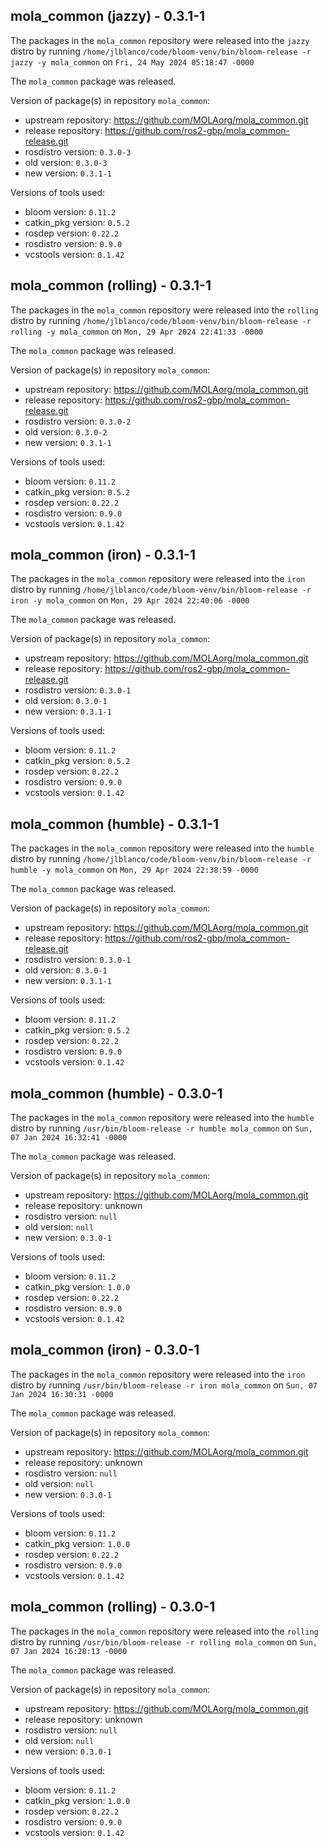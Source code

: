## mola_common (jazzy) - 0.3.1-1

The packages in the `mola_common` repository were released into the `jazzy` distro by running `/home/jlblanco/code/bloom-venv/bin/bloom-release -r jazzy -y mola_common` on `Fri, 24 May 2024 05:18:47 -0000`

The `mola_common` package was released.

Version of package(s) in repository `mola_common`:

- upstream repository: https://github.com/MOLAorg/mola_common.git
- release repository: https://github.com/ros2-gbp/mola_common-release.git
- rosdistro version: `0.3.0-3`
- old version: `0.3.0-3`
- new version: `0.3.1-1`

Versions of tools used:

- bloom version: `0.11.2`
- catkin_pkg version: `0.5.2`
- rosdep version: `0.22.2`
- rosdistro version: `0.9.0`
- vcstools version: `0.1.42`


## mola_common (rolling) - 0.3.1-1

The packages in the `mola_common` repository were released into the `rolling` distro by running `/home/jlblanco/code/bloom-venv/bin/bloom-release -r rolling -y mola_common` on `Mon, 29 Apr 2024 22:41:33 -0000`

The `mola_common` package was released.

Version of package(s) in repository `mola_common`:

- upstream repository: https://github.com/MOLAorg/mola_common.git
- release repository: https://github.com/ros2-gbp/mola_common-release.git
- rosdistro version: `0.3.0-2`
- old version: `0.3.0-2`
- new version: `0.3.1-1`

Versions of tools used:

- bloom version: `0.11.2`
- catkin_pkg version: `0.5.2`
- rosdep version: `0.22.2`
- rosdistro version: `0.9.0`
- vcstools version: `0.1.42`


## mola_common (iron) - 0.3.1-1

The packages in the `mola_common` repository were released into the `iron` distro by running `/home/jlblanco/code/bloom-venv/bin/bloom-release -r iron -y mola_common` on `Mon, 29 Apr 2024 22:40:06 -0000`

The `mola_common` package was released.

Version of package(s) in repository `mola_common`:

- upstream repository: https://github.com/MOLAorg/mola_common.git
- release repository: https://github.com/ros2-gbp/mola_common-release.git
- rosdistro version: `0.3.0-1`
- old version: `0.3.0-1`
- new version: `0.3.1-1`

Versions of tools used:

- bloom version: `0.11.2`
- catkin_pkg version: `0.5.2`
- rosdep version: `0.22.2`
- rosdistro version: `0.9.0`
- vcstools version: `0.1.42`


## mola_common (humble) - 0.3.1-1

The packages in the `mola_common` repository were released into the `humble` distro by running `/home/jlblanco/code/bloom-venv/bin/bloom-release -r humble -y mola_common` on `Mon, 29 Apr 2024 22:38:59 -0000`

The `mola_common` package was released.

Version of package(s) in repository `mola_common`:

- upstream repository: https://github.com/MOLAorg/mola_common.git
- release repository: https://github.com/ros2-gbp/mola_common-release.git
- rosdistro version: `0.3.0-1`
- old version: `0.3.0-1`
- new version: `0.3.1-1`

Versions of tools used:

- bloom version: `0.11.2`
- catkin_pkg version: `0.5.2`
- rosdep version: `0.22.2`
- rosdistro version: `0.9.0`
- vcstools version: `0.1.42`


## mola_common (humble) - 0.3.0-1

The packages in the `mola_common` repository were released into the `humble` distro by running `/usr/bin/bloom-release -r humble mola_common` on `Sun, 07 Jan 2024 16:32:41 -0000`

The `mola_common` package was released.

Version of package(s) in repository `mola_common`:

- upstream repository: https://github.com/MOLAorg/mola_common.git
- release repository: unknown
- rosdistro version: `null`
- old version: `null`
- new version: `0.3.0-1`

Versions of tools used:

- bloom version: `0.11.2`
- catkin_pkg version: `1.0.0`
- rosdep version: `0.22.2`
- rosdistro version: `0.9.0`
- vcstools version: `0.1.42`


## mola_common (iron) - 0.3.0-1

The packages in the `mola_common` repository were released into the `iron` distro by running `/usr/bin/bloom-release -r iron mola_common` on `Sun, 07 Jan 2024 16:30:31 -0000`

The `mola_common` package was released.

Version of package(s) in repository `mola_common`:

- upstream repository: https://github.com/MOLAorg/mola_common.git
- release repository: unknown
- rosdistro version: `null`
- old version: `null`
- new version: `0.3.0-1`

Versions of tools used:

- bloom version: `0.11.2`
- catkin_pkg version: `1.0.0`
- rosdep version: `0.22.2`
- rosdistro version: `0.9.0`
- vcstools version: `0.1.42`


## mola_common (rolling) - 0.3.0-1

The packages in the `mola_common` repository were released into the `rolling` distro by running `/usr/bin/bloom-release -r rolling mola_common` on `Sun, 07 Jan 2024 16:28:13 -0000`

The `mola_common` package was released.

Version of package(s) in repository `mola_common`:

- upstream repository: https://github.com/MOLAorg/mola_common.git
- release repository: unknown
- rosdistro version: `null`
- old version: `null`
- new version: `0.3.0-1`

Versions of tools used:

- bloom version: `0.11.2`
- catkin_pkg version: `1.0.0`
- rosdep version: `0.22.2`
- rosdistro version: `0.9.0`
- vcstools version: `0.1.42`


